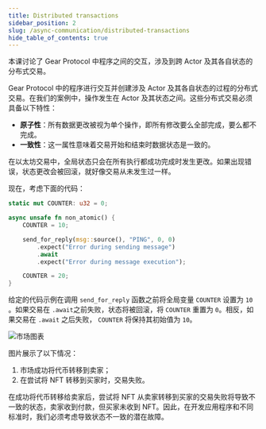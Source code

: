 ```yaml
---
title: Distributed transactions
sidebar_position: 2
slug: /async-communication/distributed-transactions
hide_table_of_contents: true
---
```


本课讨论了 Gear Protocol 中程序之间的交互，涉及到跨 Actor 及其各自状态的分布式交易。

Gear Protocol 中的程序进行交互并创建涉及 Actor 及其各自状态的过程的分布式交易。在我们的案例中，操作发生在 Actor 及其状态之间。这些分布式交易必须具备以下特性：

- **原子性**：所有数据更改被视为单个操作，即所有修改要么全部完成，要么都不完成。
- **一致性**：这一属性意味着交易开始和结束时数据状态是一致的。

在以太坊交易中，全局状态只会在所有执行都成功完成时发生更改。如果出现错误，状态更改会被回滚，就好像交易从未发生过一样。

现在，考虑下面的代码：

```rust
static mut COUNTER: u32 = 0;

async unsafe fn non_atomic() {
    COUNTER = 10;

    send_for_reply(msg::source(), "PING", 0, 0)
        .expect("Error during sending message")
        .await
        .expect("Error during message execution");

    COUNTER = 20;
}
```

给定的代码示例在调用 `send_for_reply` 函数之前将全局变量 `COUNTER` 设置为 `10` 。如果交易在 `.await`之前失败，状态将被回滚，将 `COUNTER` 重置为 `0`。相反，如果交易在 `.await` 之后失败， `COUNTER` 将保持其初始值为 `10`。

![市场图表](/img/14/marketplace-diagram.jpg)

图片展示了以下情况：

1. 市场成功将代币转移到卖家；
2. 在尝试将 NFT 转移到买家时，交易失败。

在成功将代币转移给卖家后，尝试将 NFT 从卖家转移到买家的交易失败将导致不一致的状态，卖家收到付款，但买家未收到 NFT。因此，在开发应用程序和不同标准时，我们必须考虑导致状态不一致的潜在故障。